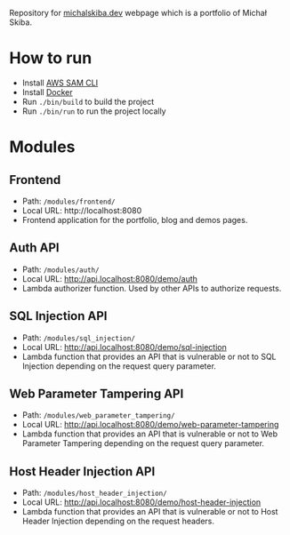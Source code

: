 Repository for [michalskiba.dev](https://www.michalskiba.dev/) webpage which is a portfolio of Michał Skiba.

# How to run

- Install [AWS SAM CLI](https://docs.aws.amazon.com/serverless-application-model/latest/developerguide/install-sam-cli.html)
- Install [Docker](https://docs.docker.com/get-docker/)
- Run `./bin/build` to build the project
- Run `./bin/run` to run the project locally

# Modules

## Frontend
- Path: `/modules/frontend/`
- Local URL: http://localhost:8080
- Frontend application for the portfolio, blog and demos pages.

## Auth API
- Path: `/modules/auth/`
- Local URL: http://api.localhost:8080/demo/auth
- Lambda authorizer function. Used by other APIs to authorize requests.

## SQL Injection API
- Path: `/modules/sql_injection/`
- Local URL: http://api.localhost:8080/demo/sql-injection
- Lambda function that provides an API that is vulnerable or not to SQL Injection depending on the request query parameter.

## Web Parameter Tampering API
- Path: `/modules/web_parameter_tampering/`
- Local URL: http://api.localhost:8080/demo/web-parameter-tampering
- Lambda function that provides an API that is vulnerable or not to Web Parameter Tampering depending on the request query parameter.

## Host Header Injection API
- Path: `/modules/host_header_injection/`
- Local URL: http://api.localhost:8080/demo/host-header-injection
- Lambda function that provides an API that is vulnerable or not to Host Header Injection depending on the request headers.

